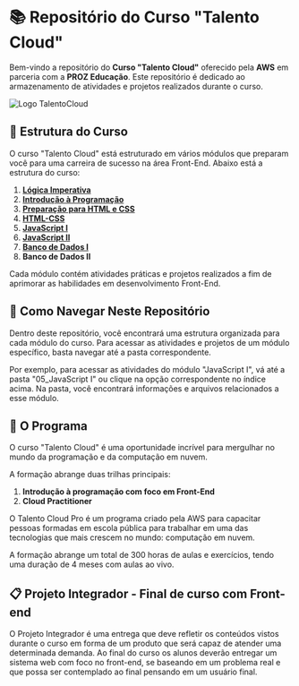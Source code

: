# 📚 Repositório do Curso "Talento Cloud"

Bem-vindo a repositório do **Curso "Talento Cloud"** oferecido pela **AWS** em parceria com a **PROZ Educação**. Este repositório é dedicado ao armazenamento de atividades e projetos realizados durante o curso.

![Logo TalentoCloud](https://res.cloudinary.com/dmzbuztfw/image/upload/v1698622712/GitHub_Images/logo_talento_cloud_crop_dmjsvn.png)

## 📂 Estrutura do Curso
O curso "Talento Cloud" está estruturado em vários módulos que preparam você para uma carreira de sucesso na área Front-End. Abaixo está a estrutura do curso:

01. [**Lógica Imperativa**](Introdução%20à%20Programação%20com%20foco%20em%20Front-End%20-%20Turma%2005/01_Lógica%20Imperativa/)
02. [**Introdução à Programação**](Introdução%20à%20Programação%20com%20foco%20em%20Front-End%20-%20Turma%2005/02_Introdução%20à%20Programação/)
03. [**Preparação para HTML e CSS**](Introdução%20à%20Programação%20com%20foco%20em%20Front-End%20-%20Turma%2005/03_Preparação%20para%20HTML%20e%20CSS/)
04. [**HTML-CSS**](Introdução%20à%20Programação%20com%20foco%20em%20Front-End%20-%20Turma%2005/04_HTML-CSS/)
05. [**JavaScript I**](Introdução%20à%20Programação%20com%20foco%20em%20Front-End%20-%20Turma%2005/05_JavaScript%20I/)
06. [**JavaScript II**](Introdução%20à%20Programação%20com%20foco%20em%20Front-End%20-%20Turma%2005/06_JavaScript%20II/JavaScript%20II.md)
07. [**Banco de Dados I**](Introdução%20à%20Programação%20com%20foco%20em%20Front-End%20-%20Turma%2005/07_Banco%20de%20Dados%20I/)
08. **Banco de Dados II**

Cada módulo contém atividades práticas e projetos realizados a fim de aprimorar as habilidades em desenvolvimento Front-End.

## 📁 Como Navegar Neste Repositório
Dentro deste repositório, você encontrará uma estrutura organizada para cada módulo do curso. Para acessar as atividades e projetos de um módulo específico, basta navegar até a pasta correspondente.

Por exemplo, para acessar as atividades do módulo "JavaScript I", vá até a pasta "05_JavaScript I" ou clique na opção correspondente no índice acima. Na pasta, você encontrará informações e arquivos relacionados a esse módulo.

## 🚀 O Programa

O curso "Talento Cloud" é uma oportunidade incrível para mergulhar no mundo da programação e da computação em nuvem.

A formação abrange duas trilhas principais:

1. **Introdução à programação com foco em Front-End**
2. **Cloud Practitioner**

O Talento Cloud Pro é um programa criado pela AWS para capacitar pessoas formadas em escola pública para trabalhar em uma das tecnologias que mais crescem no mundo: computação em nuvem.

A formação abrange um total de 300 horas de aulas e exercícios, tendo uma duração de 4 meses com aulas ao vivo.

## 📋 Projeto Integrador - Final de curso com Front-end

O Projeto Integrador é uma entrega que deve refletir os conteúdos vistos durante o curso em forma de um produto que será capaz de atender uma determinada demanda. Ao final do curso os alunos deverão entregar um sistema web com foco no front-end, se baseando em um problema real e que possa ser contemplado ao final pensando em um usuário final.
